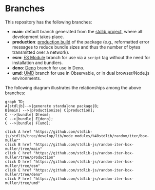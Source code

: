 <!--

@license Apache-2.0

Copyright (c) 2022 The Stdlib Authors.

Licensed under the Apache License, Version 2.0 (the "License");
you may not use this file except in compliance with the License.
You may obtain a copy of the License at

    http://www.apache.org/licenses/LICENSE-2.0

Unless required by applicable law or agreed to in writing, software
distributed under the License is distributed on an "AS IS" BASIS,
WITHOUT WARRANTIES OR CONDITIONS OF ANY KIND, either express or implied.
See the License for the specific language governing permissions and
limitations under the License.

-->

# Branches

This repository has the following branches:

-   **main**: default branch generated from the [stdlib project][stdlib-url], where all development takes place.
-   **production**: [production build][production-url] of the package (e.g., reformatted error messages to reduce bundle sizes and thus the number of bytes transmitted over a network).
-   **esm**: [ES Module][esm-url] branch for use via a `script` tag without the need for installation and bundlers.
-   **deno**: [Deno][deno-url] branch for use in Deno.
-   **umd**: [UMD][umd-url] branch for use in Observable, or in dual browser/Node.js environments.

The following diagram illustrates the relationships among the above branches:

```mermaid
graph TD;
A[stdlib]-->|generate standalone package|B;
B[main] -->|productionize| C[production];
C -->|bundle| D[esm];
C -->|bundle| E[deno];
C -->|bundle| F[umd];

click A href "https://github.com/stdlib-js/stdlib/tree/develop/lib/node_modules/%40stdlib/random/iter/box-muller"
click B href "https://github.com/stdlib-js/random-iter-box-muller/tree/main"
click C href "https://github.com/stdlib-js/random-iter-box-muller/tree/production"
click D href "https://github.com/stdlib-js/random-iter-box-muller/tree/esm"
click E href "https://github.com/stdlib-js/random-iter-box-muller/tree/deno"
click F href "https://github.com/stdlib-js/random-iter-box-muller/tree/umd"
```

[stdlib-url]: https://github.com/stdlib-js/stdlib/tree/develop/lib/node_modules/%40stdlib/random/iter/box-muller
[production-url]: https://github.com/stdlib-js/random-iter-box-muller/tree/production
[deno-url]: https://github.com/stdlib-js/random-iter-box-muller/tree/deno
[umd-url]: https://github.com/stdlib-js/random-iter-box-muller/tree/umd
[esm-url]: https://github.com/stdlib-js/random-iter-box-muller/tree/esm